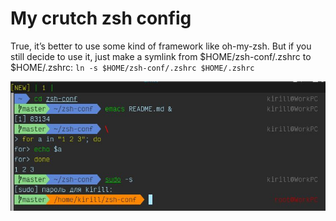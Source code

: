 # My crutch zsh config
True, it’s better to use some kind of framework like oh-my-zsh.
But if you still decide to use it, just make a symlink from $HOME/zsh-conf/.zshrc to $HOME/.zshrc:
`ln -s $HOME/zsh-conf/.zshrc $HOME/.zshrc`

![screenshot](screenshot.jpg)
